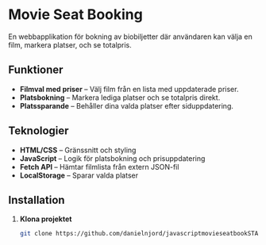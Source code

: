 # Movie Seat Booking

En webbapplikation för bokning av biobiljetter där användaren kan välja en film, markera platser, och se totalpris.

## Funktioner
- **Filmval med priser** – Välj film från en lista med uppdaterade priser.
- **Platsbokning** – Markera lediga platser och se totalpris direkt.
- **Platssparande** – Behåller dina valda platser efter siduppdatering.

## Teknologier
- **HTML/CSS** – Gränssnitt och styling
- **JavaScript** – Logik för platsbokning och prisuppdatering
- **Fetch API** – Hämtar filmlista från extern JSON-fil
- **LocalStorage** – Sparar valda platser

## Installation
1. **Klona projektet**  
   ```bash
   git clone https://github.com/danielnjord/javascriptmovieseatbookSTART-main.git

